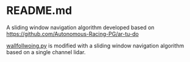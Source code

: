 # README.md

A sliding window navigation algorithm developed based on https://github.com/Autonomous-Racing-PG/ar-tu-do

[wallfollwoing.py](https://github.com/tian-cthit/little-car/blob/master/ros_ws/src/autonomous/wallfollowing2/script/wallfollowing.py) is modified with a sliding window navigation algorithm based on a single channel lidar. 

